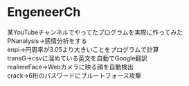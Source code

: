# EngeneerCh
某YouTubeチャンネルでやってたプログラムを実際に作ってみた<br>
PNanalysis→感情分析をする<br>
enpi→円周率が3.05より大きいことをプログラムで計算<br>
transG→csvに溜めている英文を自動でGoogle翻訳<br>
realimeFace→Webカメラに映る顔を自動検出<br>
crack→6桁のパスワードにブルートフォース攻撃
